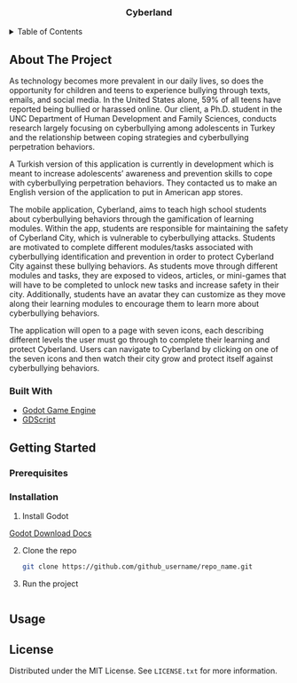 <h3 align="center">Cyberland</h3>

<!-- TABLE OF CONTENTS -->
<details>
  <summary>Table of Contents</summary>
  <ol>
    <li>
      <a href="#about-the-project">About The Project</a>
      <ul>
        <li><a href="#built-with">Built With</a></li>
      </ul>
    </li>
    <li>
      <a href="#getting-started">Getting Started</a>
      <ul>
        <li><a href="#prerequisites">Prerequisites</a></li>
        <li><a href="#installation">Installation</a></li>
      </ul>
    </li>
    <li><a href="#usage">Usage</a></li>
    <li><a href="#license">License</a></li>
  </ol>
</details>

<!-- ABOUT THE PROJECT -->
## About The Project

As technology becomes more prevalent in our daily lives, so does the opportunity for children and teens to experience bullying through texts, emails, and social media. In the United States alone, 59% of all teens have reported being bullied or harassed online. Our client, a Ph.D. student in the UNC Department of Human Development and Family Sciences, conducts research largely focusing on cyberbullying among adolescents in Turkey and the relationship between coping strategies and cyberbullying perpetration behaviors.

A Turkish version of this application is currently in development which is meant to increase adolescents’ awareness and prevention skills to cope with cyberbullying perpetration behaviors. They contacted us to make an English version of the application to put in American app stores.

The mobile application, Cyberland, aims to teach high school students about cyberbullying behaviors through the gamification of learning modules. Within the app, students are responsible for maintaining the safety of Cyberland City, which is vulnerable to cyberbullying attacks. Students are motivated to complete different modules/tasks associated with cyberbullying identification and prevention in order to protect Cyberland City against these bullying behaviors. As students move through different modules and tasks, they are exposed to videos, articles, or mini-games that will have to be completed to unlock new tasks and increase safety in their city. Additionally, students have an avatar they can customize as they move along their learning modules to encourage them to learn more about cyberbullying behaviors.

The application will open to a page with seven icons, each describing different levels the user must go through to complete their learning and protect Cyberland. Users can navigate to Cyberland by clicking on one of the seven icons and then watch their city grow and protect itself against cyberbullying behaviors.

### Built With

* [Godot Game Engine](https://godotengine.org/)
* [GDScript](https://docs.godotengine.org/en/stable/tutorials/scripting/gdscript/index.html)

<!-- GETTING STARTED -->
## Getting Started


### Prerequisites


### Installation
1. Install Godot

[Godot Download Docs](https://godotengine.org/download/)

2. Clone the repo
   ```sh
   git clone https://github.com/github_username/repo_name.git
   ```
3. Run the project
   ```
   
   ```

<!-- USAGE EXAMPLES -->
## Usage


<!-- LICENSE -->
## License
Distributed under the MIT License. See `LICENSE.txt` for more information.
